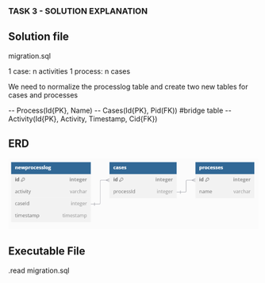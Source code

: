 ### TASK 3 - SOLUTION EXPLANATION ###

## Solution file ##
 migration.sql

1 case: n activities
1 process: n cases

We need to normalize the processlog table and create two new tables for cases and processes

-- Process(Id{PK}, Name)
-- Cases(Id{PK}, Pid(FK)) #bridge table
-- Activity(Id{PK}, Activity, Timestamp, Cid{FK})

## ERD ##
![alt text](image.png)

## Executable File ##
.read migration.sql
